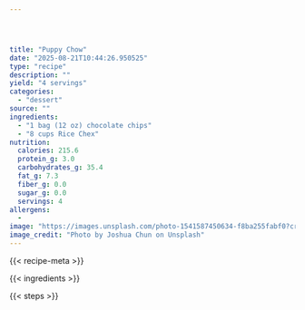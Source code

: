 ```yaml
---




title: "Puppy Chow"
date: "2025-08-21T10:44:26.950525"
type: "recipe"
description: ""
yield: "4 servings"
categories:
  - "dessert"
source: ""
ingredients:
  - "1 bag (12 oz) chocolate chips"
  - "8 cups Rice Chex"
nutrition:
  calories: 215.6
  protein_g: 3.0
  carbohydrates_g: 35.4
  fat_g: 7.3
  fiber_g: 0.0
  sugar_g: 0.0
  servings: 4
allergens:
  -
image: "https://images.unsplash.com/photo-1541587450634-f8ba255fabf0?crop=entropy&cs=tinysrgb&fit=max&fm=jpg&ixid=M3w3OTQ5MzV8MHwxfHNlYXJjaHwxfHxwdXBweSUyMGNob3clMjBmb29kJTIwZGVzc2VydHxlbnwxfDB8fHwxNzU1Nzk1ODkyfDA&ixlib=rb-4.1.0&q=80&w=1080"
image_credit: "Photo by Joshua Chun on Unsplash"
---
```


{{< recipe-meta >}}

{{< ingredients >}}

{{< steps >}}
